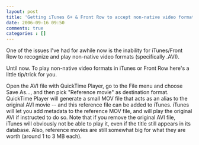 ```yaml
---
layout: post
title: 'Getting iTunes 6+ & Front Row to accept non-native video formats'
date: 2006-09-16 09:50
comments: true
categories : []
---  
```


One of the issues I've had for awhile now is the inability for iTunes/Front Row to recognize and play non-native video formats (specifically .AVI).

Until now. To play non-native video  formats in iTunes or Front Row here's a little tip/trick for you.

Open the AVI file with QuickTime Player, go to the File menu and choose Save As..., and then pick "Reference movie" as destination format. QuickTime Player will generate a small MOV file that acts as an alias to the original AVI movie -- and this reference file can be added to iTunes. iTunes will let you add metadata to the reference MOV file, and will play the original AVI if instructed to do so. Note that if you remove the original AVI file, iTunes will obviously not be able to play it, even if the title still appears in its database. Also, reference movies are still somewhat big for what they are worth (around 1 to 3 MB each).


